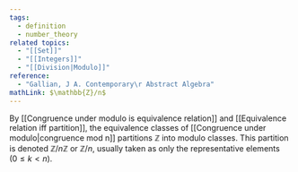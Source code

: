 ```yaml
---
tags:
  - definition
  - number_theory
related topics:
  - "[[Set]]"
  - "[[Integers]]"
  - "[[Division|Modulo]]"
reference:
  - "Gallian, J A. Contemporary\r Abstract Algebra"
mathLink: $\mathbb{Z}/n$
---
```

By [[Congruence under modulo is equivalence relation]] and [[Equivalence relation iff partition]], the equivalence classes of [[Congruence under modulo|congruence mod n]] partitions $\mathbb{Z}$ into modulo classes. This partition is denoted $\mathbb{Z}/n\mathbb{Z}$ or $\mathbb{Z}/n$, usually taken as only the representative elements ($0\leq k < n$).